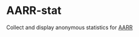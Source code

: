# AARR-stat
Collect and display anonymous statistics for [AARR](https://github.com/DanielSundberg/AARR)
